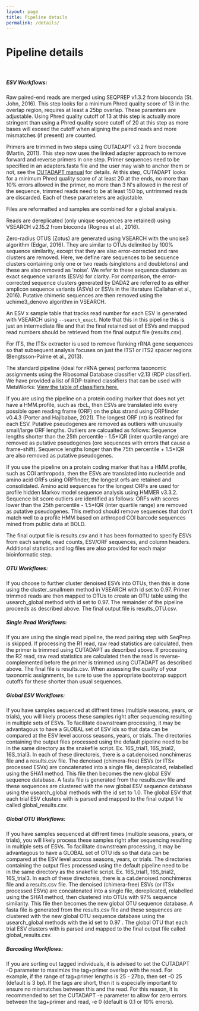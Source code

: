 ```yaml
---
layout: page
title: Pipeline details
permalink: /details/
---
```


<h1>Pipeline details</h1>
<br>
<h5 class="text-info">ESV Workflows:</h5>
Raw paired-end reads are merged using SEQPREP v1.3.2 from bioconda (St. John, 2016). This step looks for a minimum Phred quality score of 13 in the overlap region, requires at least a 25bp overlap. These paramters are adjustable. Using Phred quality cutoff of 13 at this step is actually more stringent than using a Phred quality score cutoff of 20 at this step as more bases will exceed the cutoff when aligning the paired reads and more mismatches (if present) are counted.

Primers are trimmed in two steps using CUTADAPT v3.2 from bioconda (Martin, 2011). This step now uses the linked adapter approach to remove forward and reverse primers in one step. Primer sequences need to be specified in an adapters.fasta file and the user may wish to anchor them or not, see the <a href="https://cutadapt.readthedocs.io/en/stable/guide.html?highlight=linked#linked-adapters" target="_blank">CUTADAPT manual</a> for details. At this step, CUTADAPT looks for a minimum Phred quality score of at least 20 at the ends, no more than 10% errors allowed in the primer, no more than 3 N's allowed in the rest of the sequence, trimmed reads need to be at least 150 bp, untrimmed reads are discarded. Each of these parameters are adjustable. 

Files are reformatted and samples are combined for a global analysis.

Reads are dereplicated (only unique sequences are retained) using VSEARCH v2.15.2 from bioconda (Rognes et al., 2016).

Zero-radius OTUS (Zotus) are generated using VSEARCH with the unoise3 algorithm (Edgar, 2016). They are similar to OTUs delimited by 100% sequence similarity, except that they are also error-corrected and rare clusters are removed. Here, we define rare sequences to be sequence clusters containing only one or two reads (singletons and doubletons) and these are also removed as 'noise'. We refer to these sequence clusters as exact sequence variants (ESVs) for clarity. For comparison, the error-corrected sequence clusters generated by DADA2 are referred to as either amplicon sequence variants (ASVs) or ESVs in the literature (Callahan et al., 2016). Putative chimeric sequences are then removed using the uchime3_denovo algorithm in VSEARCH.

An ESV x sample table that tracks read number for each ESV is generated with VSEARCH using <code>--search_exact</code>. Note that this in this pipeline this is just an intermediate file and that the final retained set of ESVs and mapped read numbers should be retrieved from the final output file (results.csv).

For ITS, the ITSx extractor is used to remove flanking rRNA gene sequences so that subsequent analysis focuses on just the ITS1 or ITS2 spacer regions (Bengtsson-Palme et al., 2013).

The standard pipeline (ideal for rRNA genes) performs taxonomic assignments using the Ribosomal Database classifier v2.13 (RDP classifier). We have provided a list of RDP-trained classifiers that can be used with MetaWorks: <a href="../#classifier_table">View the table of classifiers here.</a>

If you are using the pipeline on a protein coding marker that does not yet have a HMM.profile, such as rbcL, then ESVs are translated into every possible open reading frame (ORF) on the plus strand using ORFfinder v0.4.3 (Porter and Hajibabae, 2021). The longest ORF (nt) is reatined for each ESV. Putative pseudogenes are removed as outliers with unusually small/large ORF lengths. Outliers are calcualted as follows: Sequence lengths shorter than the 25th percentile - 1.5\*IQR (inter quartile range) are removed as putative pseudogenes (ore sequences with errors that cause a frame-shift). Sequence lengths longer than the 75th percentile + 1.5\*IQR are also removed as putative pseudogenes.

If you use the pipeline on a protein coding marker that has a HMM.profile, such as COI arthropoda, then the ESVs are translated into nucleotide and amino acid ORFs using ORFfinder, the longest orfs are retained and consolidated. Amino acid sequences for the longest ORFs are used for profile hidden Markov model sequence analysis using HMMER v3.3.2. Sequence bit score outliers are identified as follows: ORFs with scores lower than the 25th percentile - 1.5\*IQR (inter quartile range) are removed as putative pseudogenes. This method should remove sequences that don't match well to a profile HMM based on arthropod COI barcode sequences mined from public data at BOLD.

The final output file is results.csv and it has been formatted to specify ESVs from each sample, read counts, ESV/ORF sequences, and column headers. Additional statistics and log files are also provided for each major bioinformatic step.

<h5 class="text-info">OTU Workflows:</h5> If you choose to further cluster denoised ESVs into OTUs, then this is done using the cluster_smallmem method in VSEARCH with id set to 0.97. Primer trimmed reads are then mapped to OTUs to create an OTU table using the usearch_global method with id set to 0.97. The remainder of the pipeline proceeds as described above. The final output file is results_OTU.csv.

<h5 class="text-info">Single Read Workflows:</h5> If you are using the single read pipeline, the read pairing step with SeqPrep is skipped. If processing the R1 read, raw read statistics are calculated, then the primer is trimmed using CUTADAPT as described above. If processing the R2 read, raw read statistics are calculated then the read is reverse-complemented before the primer is trimmed using CUTADAPT as described above. The final file is results.csv. When assessing the quality of your taxonomic assignments, be sure to use the appropriate bootstrap support cutoffs for these shorter than usual sequences.

<h5 class="text-info">Global ESV Workflows:</h5> If you have samples sequenced at diffrent times (multiple seasons, years, or trials), you will likely process these samples right after sequencing resulting in multiple sets of ESVs. To facilitate downstream processing, it may be advantagous to have a GLOBAL set of ESV ids so that data can be compared at the ESV level accross seasons, years, or trials. The directories containing the output files processed using the default pipeline need to be in the same directory as the snakefile script. Ex. 16S_trial1, 16S_trial2, 16S_trial3. In each of these directoreis, there is a cat.denoised.nonchimeras file and a results.csv file. The denoised (chimera-free) ESVs (or ITSx processed ESVs) are concatenated into a single file, dereplicated, relabelled using the SHA1 method. This file then becomes the new global ESV sequence database. A fasta file is generated from the results.csv file and these sequences are clustered with the new global ESV sequence database using the usearch_global methods with the id set to 1.0. The global ESV that each trial ESV clusters with is parsed and mapped to the final output file called global_results.csv.

<h5 class="text-info">Global OTU Workflows:</h5> If you have samples sequenced at diffrent times (multiple seasons, years, or trials), you will likely process these samples right after sequencing resulting in multiple sets of ESVs. To facilitate downstream processing, it may be advantagous to have a GLOBAL set of OTU ids so that data can be compared at the ESV level accross seasons, years, or trials. The directories containing the output files processed using the default pipeline need to be in the same directory as the snakefile script. Ex. 16S_trial1, 16S_trial2, 16S_trial3. In each of these directoreis, there is a cat.denoised.nonchimeras file and a results.csv file. The denoised (chimera-free) ESVs (or ITSx processed ESVs) are concatenated into a single file, dereplicated, relabelled using the SHA1 method, then clustered into OTUs with 97% sequence similarity. This file then becomes the new global OTU sequence database. A fasta file is generated from the results.csv file and these sequences are clustered with the new global OTU sequence database using the usearch_global methods with the id set to 0.97 . The global OTU that each trial ESV clusters with is parsed and mapped to the final output file called global_results.csv.

<h5 class="text-info">Barcoding Workflows:</h5> If you are sorting out tagged individuals, it is advised to set the CUTADAPT -O parameter to maximize the tag+primer overlap with the read. For example, if the range of tag+primer lengths is 25 - 27bp, then set -O 25 (default is 3 bp). If the tags are short, then it is especially important to ensure no mismatches between this and the read. For this reason, it is recommended to set the CUTADAPT -e parameter to allow for zero errors between the tag+primer and read, -e 0 (default is 0.1 or 10% errors).


